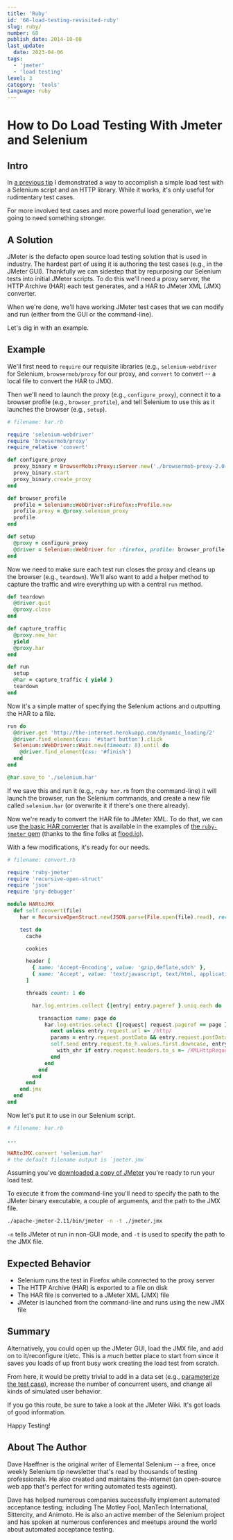 ```yaml
---
title: 'Ruby'
id: '68-load-testing-revisited-ruby'
slug: ruby/
number: 68
publish_date: 2014-10-08
last_update:
  date: 2023-04-06
tags:
  - 'jmeter'
  - 'load testing'
level: 3
category: 'tools'
language: ruby
---
```


# How to Do Load Testing With Jmeter and Selenium

## Intro

In [a previous tip](http://elementalselenium.com/tips/48-load-testing) I demonstrated a way to accomplish a simple load test with a Selenium script and an HTTP library. While it works, it's only useful for rudimentary test cases.

For more involved test cases and more powerful load generation, we're going to need something stronger.

## A Solution

JMeter is the defacto open source load testing solution that is used in industry. The hardest part of using it is authoring the test cases (e.g., in the JMeter GUI). Thankfully we can sidestep that by repurposing our Selenium tests into initial JMeter scripts. To do this we'll need a proxy server, the HTTP Archive (HAR) each test generates, and a HAR to JMeter XML (JMX) converter.

When we're done, we'll have working JMeter test cases that we can modify and run (either from the GUI or the command-line).

Let's dig in with an example.

## Example

We'll first need to `require` our requisite libraries (e.g., `selenium-webdriver` for Selenium, `browsermob/proxy` for our proxy, and `convert` to convert -- a local file to convert the HAR to JMX).

Then we'll need to launch the proxy (e.g., `configure_proxy`), connect it to a browser profile (e.g., `browser_profile`), and tell Selenium to use this as it launches the browser (e.g., `setup`).

```ruby
# filename: har.rb

require 'selenium-webdriver'
require 'browsermob/proxy'
require_relative 'convert'

def configure_proxy
  proxy_binary = BrowserMob::Proxy::Server.new('./browsermob-proxy-2.0-beta-9/bin/browsermob-proxy')
  proxy_binary.start
  proxy_binary.create_proxy
end

def browser_profile
  profile = Selenium::WebDriver::Firefox::Profile.new
  profile.proxy = @proxy.selenium_proxy
  profile
end

def setup
  @proxy = configure_proxy
  @driver = Selenium::WebDriver.for :firefox, profile: browser_profile
end
```

Now we need to make sure each test run closes the proxy and cleans up the browser (e.g., `teardown`). We'll also want to add a helper method to capture the traffic and wire everything up with a central `run` method.

```ruby
def teardown
  @driver.quit
  @proxy.close
end

def capture_traffic
  @proxy.new_har
  yield
  @proxy.har
end

def run
  setup
  @har = capture_traffic { yield }
  teardown
end
```

Now it's a simple matter of specifying the Selenium actions and outputting the HAR to a file.

```ruby
run do
  @driver.get 'http://the-internet.herokuapp.com/dynamic_loading/2'
  @driver.find_element(css: '#start button').click
  Selenium::WebDriver::Wait.new(timeout: 8).until do
    @driver.find_element(css: '#finish')
  end
end

@har.save_to './selenium.har'
```

If we save this and run it (e.g., `ruby har.rb` from the command-line) it will launch the browser, run the Selenium commands, and create a new file called `selenium.har` (or overwrite it if there's one there already).

Now we're ready to convert the HAR file to JMeter XML. To do that, we can use [the basic HAR converter](https://github.com/flood-io/ruby-jmeter/blob/master/examples/basic_har.rb) that is available in the examples of [the `ruby-jmeter` gem](https://github.com/flood-io/ruby-jmeter) (thanks to the fine folks at [flood.io](https://flood.io/)).

With a few modifications, it's ready for our needs.

```ruby
# filename: convert.rb

require 'ruby-jmeter'
require 'recursive-open-struct'
require 'json'
require 'pry-debugger'

module HARtoJMX
  def self.convert(file)
    har = RecursiveOpenStruct.new(JSON.parse(File.open(file).read), recurse_over_arrays: true)

    test do
      cache

      cookies

      header [ 
        { name: 'Accept-Encoding', value: 'gzip,deflate,sdch' },
        { name: 'Accept', value: 'text/javascript, text/html, application/xml, text/xml, */*' }
      ]

      threads count: 1 do

        har.log.entries.collect {|entry| entry.pageref }.uniq.each do |page|

          transaction name: page do
            har.log.entries.select {|request| request.pageref == page }.each do |entry|
              next unless entry.request.url =~ /http/
              params = entry.request.postData && entry.request.postData.params.collect {|param| [param.name, param.value] }.flatten
              self.send entry.request.to_h.values.first.downcase, entry.request.url, fill_in: Hash[*params] do
                with_xhr if entry.request.headers.to_s =~ /XMLHttpRequest/
              end
            end
          end
        end
      end
    end.jmx
  end
end
```

Now let's put it to use in our Selenium script.

```ruby
# filename: har.rb

...

HARtoJMX.convert 'selenium.har'
# the default filename output is `jmeter.jmx`
```

Assuming you've [downloaded a copy of JMeter](http://jmeter.apache.org/download_jmeter.cgi) you're ready to run your load test.

To execute it from the command-line you'll need to specify the path to the JMeter binary executable, a couple of arguments, and the path to the JMX file.

```sh
./apache-jmeter-2.11/bin/jmeter -n -t ./jmeter.jmx
```

`-n` tells JMeter ot run in non-GUI mode, and `-t` is used to specify the path to the JMX file.

## Expected Behavior

+ Selenium runs the test in Firefox while connected to the proxy server
+ The HTTP Archive (HAR) is exported to a file on disk
+ The HAR file is converted to a JMeter XML (JMX) file
+ JMeter is launched from the command-line and runs using the new JMX file

## Summary

Alternatively, you could open up the JMeter GUI, load the JMX file, and add on to it/reconfigure it/etc. This is a _much_ better place to start from since it saves you loads of up front busy work creating the load test from scratch.

From here, it would be pretty trivial to add in a data set (e.g., [parameterize the test case](https://wiki.apache.org/jmeter/JMeterFAQ#How_do_I_parameterize_my_JMeter_test_cases.3F)), increase the number of concurrent users, and change all kinds of simulated user behavior.

If you go this route, be sure to take a look at the JMeter Wiki. It's got loads of good information.

Happy Testing!

## About The Author

Dave Haeffner is the original writer of Elemental Selenium -- a free, once weekly Selenium tip newsletter that's read by thousands of testing professionals. He also created and maintains the-internet (an open-source web app that's perfect for writing automated tests against).

Dave has helped numerous companies successfully implement automated acceptance testing; including The Motley Fool, ManTech International, Sittercity, and Animoto. He is also an active member of the Selenium project and has spoken at numerous conferences and meetups around the world about automated acceptance testing.